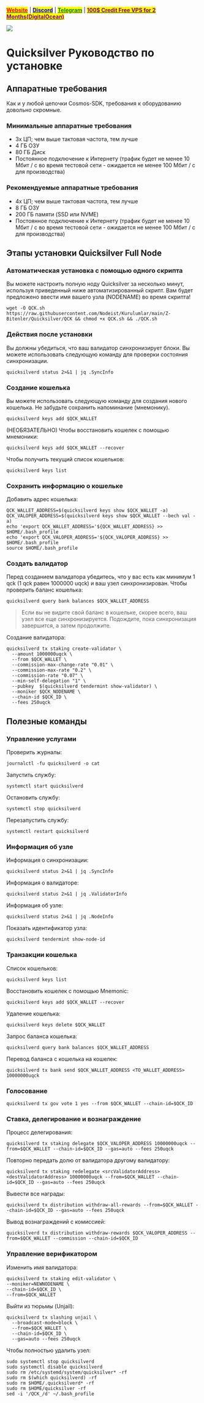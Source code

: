 &#x20;                             [<mark style="color:red;">**Website**</mark>](https://nodeist.net/) | [<mark style="color:blue;">**Discord**</mark>](https://discord.gg/ypx7mJ6Zzb) | [<mark style="color:green;">**Telegram**</mark>](https://t.me/noodeist) | [<mark style="color:purple;">**100$ Credit Free VPS for 2 Months(DigitalOcean)**</mark>](https://nodeist.net/)<mark style="color:purple;"></mark>

![](https://i.hizliresim.com/k29umk7.png)


# Quicksilver Руководство по установке
## Аппаратные требования
Как и у любой цепочки Cosmos-SDK, требования к оборудованию довольно скромные.

### Минимальные аппаратные требования
  - 3x ЦП; чем выше тактовая частота, тем лучше
  - 4 ГБ ОЗУ
  - 80 ГБ Диск
  - Постоянное подключение к Интернету (трафик будет не менее 10 Мбит / с во время тестовой сети - ожидается не менее 100 Мбит / с для производства)

### Рекомендуемые аппаратные требования
  - 4x ЦП; чем выше тактовая частота, тем лучше
  - 8 ГБ ОЗУ
  - 200 ГБ памяти (SSD или NVME)
  - Постоянное подключение к Интернету (трафик будет не менее 10 Мбит / с во время тестовой сети - ожидается не менее 100 Мбит / с для производства)

## Этапы установки Quicksilver Full Node
### Автоматическая установка с помощью одного скрипта
Вы можете настроить полную ноду Quicksilver за несколько минут, используя приведенный ниже автоматизированный скрипт.
Вам будет предложено ввести имя вашего узла (NODENAME) во время скрипта!

```
wget -O QCK.sh https://raw.githubusercontent.com/Nodeist/Kurulumlar/main/Z-Bitenler/Quicksilver/QCK && chmod +x QCK.sh && ./QCK.sh
```
### Действия после установки

Вы должны убедиться, что ваш валидатор синхронизирует блоки.
Вы можете использовать следующую команду для проверки состояния синхронизации.
```
quicksilverd status 2>&1 | jq .SyncInfo
```

### Создание кошелька
Вы можете использовать следующую команду для создания нового кошелька. Не забудьте сохранить напоминание (мнемонику).
```
quicksilverd keys add $QCK_WALLET
```

(НЕОБЯЗАТЕЛЬНО) Чтобы восстановить кошелек с помощью мнемоники:
```
quicksilverd keys add $QCK_WALLET --recover
```

Чтобы получить текущий список кошельков:
```
quicksilverd keys list
```
### Сохранить информацию о кошельке
Добавить адрес кошелька:
```
QCK_WALLET_ADDRESS=$(quicksilverd keys show $QCK_WALLET -a)
QCK_VALOPER_ADDRESS=$(quicksilverd keys show $QCK_WALLET --bech val -a)
echo 'export QCK_WALLET_ADDRESS='${QCK_WALLET_ADDRESS} >> $HOME/.bash_profile
echo 'export QCK_VALOPER_ADDRESS='${QCK_VALOPER_ADDRESS} >> $HOME/.bash_profile
source $HOME/.bash_profile
```


### Создать валидатор
Перед созданием валидатора убедитесь, что у вас есть как минимум 1 qck (1 qck равен 1000000 uqck) и ваш узел синхронизирован.
Чтобы проверить баланс кошелька:
```
quicksilverd query bank balances $QCK_WALLET_ADDRESS
```
> Если вы не видите свой баланс в кошельке, скорее всего, ваш узел все еще синхронизируется. Подождите, пока синхронизация завершится, а затем продолжите.

Создание валидатора:
```
quicksilverd tx staking create-validator \
  --amount 1000000uqck \
  --from $QCK_WALLET \
  --commission-max-change-rate "0.01" \
  --commission-max-rate "0.2" \
  --commission-rate "0.07" \
  --min-self-delegation "1" \
  --pubkey  $(quicksilverd tendermint show-validator) \
  --moniker $QCK_NODENAME \
  --chain-id $QCK_ID \
  --fees 250uqck
```


## Полезные команды
### Управление услугами
Проверить журналы:
```
journalctl -fu quicksilverd -o cat
```

Запустить службу:
```
systemctl start quicksilverd
```

Остановить службу:
```
systemctl stop quicksilverd
```

Перезапустить службу:
```
systemctl restart quicksilverd
```

### Информация об узле
Информация о синхронизации:
```
quicksilverd status 2>&1 | jq .SyncInfo
```

Информация о валидаторе:
```
quicksilverd status 2>&1 | jq .ValidatorInfo
```

Информация об узле:
```
quicksilverd status 2>&1 | jq .NodeInfo
```

Показать идентификатор узла:
```
quicksilverd tendermint show-node-id
```

### Транзакции кошелька
Список кошельков:
```
quicksilverd keys list
```

Восстановить кошелек с помощью Mnemonic:
```
quicksilverd keys add $QCK_WALLET --recover
```

Удаление кошелька:
```
quicksilverd keys delete $QCK_WALLET
```

Запрос баланса кошелька:
```
quicksilverd query bank balances $QCK_WALLET_ADDRESS
```

Перевод баланса с кошелька на кошелек:
```
quicksilverd tx bank send $QCK_WALLET_ADDRESS <TO_WALLET_ADDRESS> 10000000uqck
```

### Голосование
```
quicksilverd tx gov vote 1 yes --from $QCK_WALLET --chain-id=$QCK_ID
```

### Ставка, делегирование и вознаграждение
Процесс делегирования:
```
quicksilverd tx staking delegate $QCK_VALOPER_ADDRESS 10000000uqck --from=$QCK_WALLET --chain-id=$QCK_ID --gas=auto --fees 250uqck
```

Повторно передать долю от валидатора другому валидатору:
```
quicksilverd tx staking redelegate <srcValidatorAddress> <destValidatorAddress> 10000000uqck --from=$QCK_WALLET --chain-id=$QCK_ID --gas=auto --fees 250uqck
```

Вывести все награды:
```
quicksilverd tx distribution withdraw-all-rewards --from=$QCK_WALLET --chain-id=$QCK_ID --gas=auto --fees 250uqck
```

Вывод вознаграждений с комиссией:
```
quicksilverd tx distribution withdraw-rewards $QCK_VALOPER_ADDRESS --from=$QCK_WALLET --commission --chain-id=$QCK_ID
```

### Управление верификатором
Изменить имя валидатора:
```
quicksilverd tx staking edit-validator \
--moniker=NEWNODENAME \
--chain-id=$QCK_ID \
--from=$QCK_WALLET
```

Выйти из тюрьмы (Unjail):
```
quicksilverd tx slashing unjail \
  --broadcast-mode=block \
  --from=$QCK_WALLET \
  --chain-id=$QCK_ID \
  --gas=auto --fees 250uqck
```


Чтобы полностью удалить узел:
```
sudo systemctl stop quicksilverd
sudo systemctl disable quicksilverd
sudo rm /etc/systemd/system/quicksilver* -rf
sudo rm $(which quicksilverd) -rf
sudo rm $HOME/.quicksilverd* -rf
sudo rm $HOME/quicksilver -rf
sed -i '/QCK_/d' ~/.bash_profile
```
  